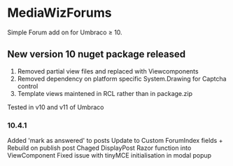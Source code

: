 # MediaWizForums #
Simple Forum add on for Umbraco ≥ 10. 
## New version 10 nuget package released ##
1. Removed partial view files and replaced with Viewcomponents
2. Removed dependency on platform specific System.Drawing for Captcha control
3. Template views maintened in RCL rather than in package.zip

Tested in v10 and v11 of Umbraco

### 10.4.1 ###
Added 'mark as answered' to posts
Update to Custom ForumIndex fields + Rebuild on publish post
Chaged DisplayPost Razor function into ViewComponent
Fixed issue with tinyMCE initialisation in modal popup